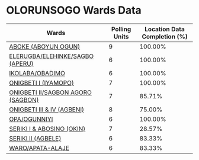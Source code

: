 
# OLORUNSOGO Wards Data

| Wards | Polling Units | Location Data Completion (%) |
| ---- | ----- | ------- |
| [ABOKE (ABOYUN OGUN)](./wards/18282-aboke-(aboyun-ogun)) | 9 | 100.00% |
| [ELERUGBA/ELEHINKE/SAGBO (APERU)](./wards/18283-elerugba/elehinke/sagbo-(aperu)) | 6 | 100.00% |
| [IKOLABA/OBADIMO](./wards/18284-ikolaba/obadimo) | 6 | 100.00% |
| [ONIGBETI I (IYAMOPO)](./wards/18285-onigbeti-i-(iyamopo)) | 7 | 100.00% |
| [ONIGBETI II/SAGBON AGORO (SAGBON)](./wards/18286-onigbeti-ii/sagbon-agoro-(sagbon)) | 7 | 85.71% |
| [ONIGBETI III & IV (AGBENI)](./wards/18287-onigbeti-iii-&-iv-(agbeni)) | 8 | 75.00% |
| [OPA/OGUNNIYI](./wards/18288-opa/ogunniyi) | 6 | 100.00% |
| [SERIKI I & ABOSINO (OKIN)](./wards/18289-seriki-i-&-abosino-(okin)) | 7 | 28.57% |
| [SERIKI II (AGBELE)](./wards/18290-seriki-ii-(agbele)) | 6 | 83.33% |
| [WARO/APATA-ALAJE](./wards/18291-waro/apata-alaje) | 6 | 83.33% |




